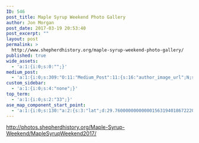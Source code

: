 ```yaml
---
ID: 546
post_title: Maple Syrup Weekend Photo Gallery
author: Jon Morgan
post_date: 2017-03-19 20:53:40
post_excerpt: ""
layout: post
permalink: >
  http://www.shepherdhistory.org/maple-syrup-weekend-photo-gallery/
published: true
wide_assets:
  - 'a:1:{i:0;s:0:"";}'
medium_post:
  - 'a:1:{i:0;s:309:"O:11:"Medium_Post":11:{s:16:"author_image_url";N;s:10:"author_url";N;s:11:"byline_name";N;s:12:"byline_email";N;s:10:"cross_link";s:2:"no";s:2:"id";N;s:21:"follower_notification";s:3:"yes";s:7:"license";s:19:"all-rights-reserved";s:14:"publication_id";s:12:"881fb60cdbf3";s:6:"status";s:4:"none";s:3:"url";N;}";}'
custom_sidebar:
  - 'a:1:{i:0;s:4:"none";}'
top_term:
  - 'a:1:{i:0;s:2:"33";}'
ase_map_component_start_point:
  - 'a:1:{i:0;s:130:"a:2:{s:3:"lat";d:29.760000000000001563194018672220408916473388671875;s:3:"lng";d:-95.3799999999999954525264911353588104248046875;}";}'
---
```

<a href="http://photos.shepherdhistory.org/Maple-Syrup-Weekend/MapleSyrupWeekend2017/">http://photos.shepherdhistory.org/Maple-Syrup-Weekend/MapleSyrupWeekend2017/</a>